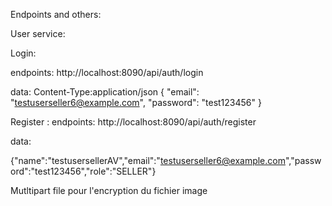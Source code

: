 Endpoints and others: 

User service: 

Login: 

endpoints: http://localhost:8090/api/auth/login

data: 
Content-Type:application/json
{
  "email": "testuserseller6@example.com",
  "password": "test123456"
}

Register :
endpoints: http://localhost:8090/api/auth/register

data:

{"name":"testusersellerAV","email":"testuserseller6@example.com","password":"test123456","role":"SELLER"}

Mutltipart file pour l'encryption du fichier image 

